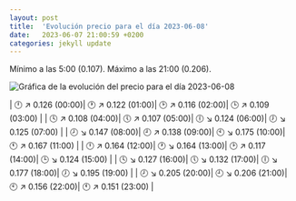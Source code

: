 ```yaml
---
layout: post
title:  'Evolución precio para el día 2023-06-08'
date:   2023-06-07 21:00:59 +0200
categories: jekyll update
---
```

Mínimo a las 5:00 (0.107). Máximo a las 21:00 (0.206). 

![Gráfica de la evolución del precio para el día 2023-06-08](https://files.botsin.space/media_attachments/files/110/498/820/224/403/458/small/eb21716a75d78aa3.png)


| 🕛 ↗ 0.126 (00:00)| 🕐 ↗ 0.122 (01:00)| 🕑 ↗ 0.116 (02:00)| 🕒 ↗ 0.109 (03:00) | 
| 🕓 ↗ 0.108 (04:00)| 🕔 ↗ 0.107 (05:00)| 🕕 ↘ 0.124 (06:00)| 🕖 ↘ 0.125 (07:00) | 
| 🕗 ↘ 0.147 (08:00)| 🕘 ↗ 0.138 (09:00)| 🕙 ↘ 0.175 (10:00)| 🕚 ↗ 0.167 (11:00) | 
| 🕛 ↗ 0.164 (12:00)| 🕐 ↘ 0.164 (13:00)| 🕑 ↗ 0.117 (14:00)| 🕒 ↘ 0.124 (15:00) | 
| 🕓 ↘ 0.127 (16:00)| 🕔 ↘ 0.132 (17:00)| 🕕 ↘ 0.177 (18:00)| 🕖 ↘ 0.195 (19:00) | 
| 🕗 ↘ 0.205 (20:00)| 🕘 ↘ 0.206 (21:00)| 🕙 ↗ 0.156 (22:00)| 🕚 ↗ 0.151 (23:00) | 
 

